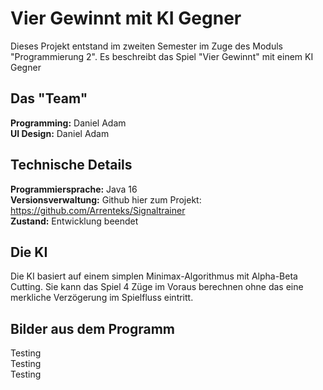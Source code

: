 # Vier Gewinnt mit KI Gegner

Dieses Projekt entstand im zweiten Semester im Zuge des Moduls "Programmierung 2". Es beschreibt das Spiel "Vier Gewinnt" mit einem KI Gegner

## Das "Team"

**Programming:** Daniel Adam<br/>
**UI Design:** Daniel Adam


## Technische Details

**Programmiersprache:** Java 16<br/>
**Versionsverwaltung:** Github hier zum Projekt: <https://github.com/Arrenteks/Signaltrainer><br/>
**Zustand:** Entwicklung beendet

## Die KI
Die KI basiert auf einem simplen Minimax-Algorithmus mit Alpha-Beta Cutting. Sie kann das Spiel 4 Züge im Voraus berechnen ohne das eine merkliche Verzögerung im Spielfluss eintritt.


## Bilder aus dem Programm

<div class="grid-container" markdown="1">
    <div class = "grid-item">Testing</div>
    <div class = "grid-item">Testing</div>
    <div class = "grid-item">Testing</div>
</div>